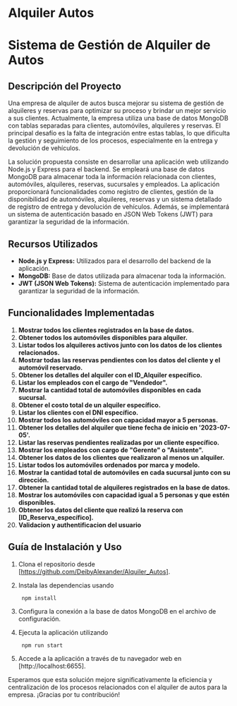 # Alquiler Autos

# Sistema de Gestión de Alquiler de Autos

## Descripción del Proyecto

Una empresa de alquiler de autos busca mejorar su sistema de gestión de alquileres y reservas para optimizar su proceso y brindar un mejor servicio a sus clientes. Actualmente, la empresa utiliza una base de datos MongoDB con tablas separadas para clientes, automóviles, alquileres y reservas. El principal desafío es la falta de integración entre estas tablas, lo que dificulta la gestión y seguimiento de los procesos, especialmente en la entrega y devolución de vehículos.

La solución propuesta consiste en desarrollar una aplicación web utilizando Node.js y Express para el backend. Se empleará una base de datos MongoDB para almacenar toda la información relacionada con clientes, automóviles, alquileres, reservas, sucursales y empleados. La aplicación proporcionará funcionalidades como registro de clientes, gestión de la disponibilidad de automóviles, alquileres, reservas y un sistema detallado de registro de entrega y devolución de vehículos. Además, se implementará un sistema de autenticación basado en JSON Web Tokens (JWT) para garantizar la seguridad de la información.

## Recursos Utilizados

- **Node.js y Express:** Utilizados para el desarrollo del backend de la aplicación.
- **MongoDB:** Base de datos utilizada para almacenar toda la información.
- **JWT (JSON Web Tokens):** Sistema de autenticación implementado para garantizar la seguridad de la información.

## Funcionalidades Implementadas

1. **Mostrar todos los clientes registrados en la base de datos.**
2. **Obtener todos los automóviles disponibles para alquiler.**
3. **Listar todos los alquileres activos junto con los datos de los clientes relacionados.**
4. **Mostrar todas las reservas pendientes con los datos del cliente y el automóvil reservado.**
5. **Obtener los detalles del alquiler con el ID_Alquiler específico.**
6. **Listar los empleados con el cargo de "Vendedor".**
7. **Mostrar la cantidad total de automóviles disponibles en cada sucursal.**
8. **Obtener el costo total de un alquiler específico.**
9. **Listar los clientes con el DNI específico.**
10. **Mostrar todos los automóviles con capacidad mayor a 5 personas.**
11. **Obtener los detalles del alquiler que tiene fecha de inicio en '2023-07-05'.**
12. **Listar las reservas pendientes realizadas por un cliente específico.**
13. **Mostrar los empleados con cargo de "Gerente" o "Asistente".**
14. **Obtener los datos de los clientes que realizaron al menos un alquiler.**
15. **Listar todos los automóviles ordenados por marca y modelo.**
16. **Mostrar la cantidad total de automóviles en cada sucursal junto con su dirección.**
17. **Obtener la cantidad total de alquileres registrados en la base de datos.**
18. **Mostrar los automóviles con capacidad igual a 5 personas y que estén disponibles.**
19. **Obtener los datos del cliente que realizó la reserva con [ID_Reserva_específico].**
19. **Validacion y authentificacion del usuario**

## Guía de Instalación y Uso

1. Clona el repositorio desde [https://github.com/DeibyAlexander/Alquiler_Autos].
2. Instala las dependencias usando 

        npm install

3. Configura la conexión a la base de datos MongoDB en el archivo de configuración.
4. Ejecuta la aplicación utilizando 
        
        npm run start

5. Accede a la aplicación a través de tu navegador web en [http://localhost:6655].



Esperamos que esta solución mejore significativamente la eficiencia y centralización de los procesos relacionados con el alquiler de autos para la empresa. ¡Gracias por tu contribución!

